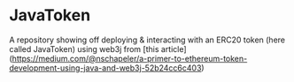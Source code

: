 # JavaToken
A repository showing off deploying & interacting with an ERC20 token (here called JavaToken) using web3j from [this article] (https://medium.com/@nschapeler/a-primer-to-ethereum-token-development-using-java-and-web3j-52b24cc6c403)
